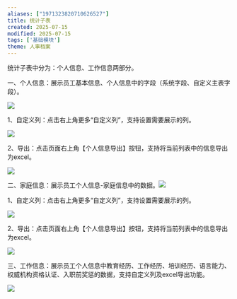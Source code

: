 ```yaml
---
aliases: ["1971323820710626527"]
title: 统计子表
created: 2025-07-15
modified: 2025-07-15
tags: ['基础模块']
theme: 人事档案
---
```


统计子表中分为：个人信息、工作信息两部分。

一、个人信息：展示员工基本信息、个人信息中的字段（系统字段、自定义主表字段）。

![](67e28662cfdd829f8e2ec76f33bd3040.jpg)

1、自定义列：点击右上角更多“自定义列”，支持设置需要展示的列。

![](da5a9c7c75f1d659fb720bd71f64acec.jpg)

2、导出：点击页面右上角【个人信息导出】按钮，支持将当前列表中的信息导出为excel。

![](9326d5cb9e04cb036d658c6ed4d7b577.jpg)

二、家庭信息：展示员工个人信息-家庭信息中的数据。![](fbbfc9fcc2f3249aaffe89ebf36de4f3.jpg)

1、自定义列：点击右上角更多“自定义列”，支持设置需要展示的列。

![](9ecdec9b39360034ad138f5bf8c7f354.jpg)

2、导出：点击页面右上角【个人信息导出】按钮，支持将当前列表中的信息导出为excel。

![](be4df77f135b3a47e7e684a064688cbb.jpg)

三、工作信息：展示员工个人信息中教育经历、工作经历、培训经历、语言能力、权威机构资格认证、入职前奖惩的数据，支持自定义列及excel导出功能。

![](80cbd7e8ea194bf0062961d01030d030.jpg)